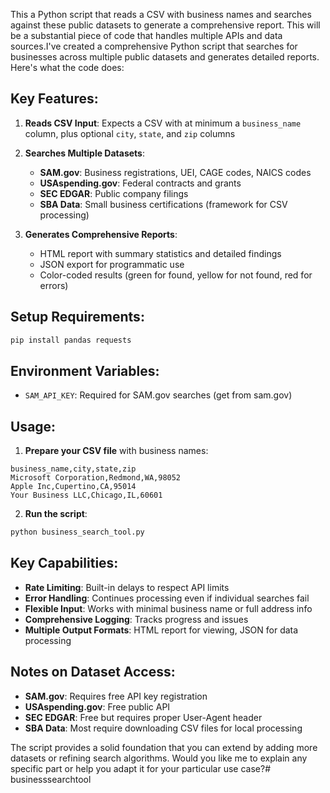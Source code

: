 This a Python script that reads a CSV with business names and searches against these public datasets to generate a comprehensive report. This will be a substantial piece of code that handles multiple APIs and data sources.I've created a comprehensive Python script that searches for businesses across multiple public datasets and generates detailed reports. Here's what the code does:

## Key Features:

1. **Reads CSV Input**: Expects a CSV with at minimum a `business_name` column, plus optional `city`, `state`, and `zip` columns

2. **Searches Multiple Datasets**:
   - **SAM.gov**: Business registrations, UEI, CAGE codes, NAICS codes
   - **USAspending.gov**: Federal contracts and grants
   - **SEC EDGAR**: Public company filings
   - **SBA Data**: Small business certifications (framework for CSV processing)

3. **Generates Comprehensive Reports**:
   - HTML report with summary statistics and detailed findings
   - JSON export for programmatic use
   - Color-coded results (green for found, yellow for not found, red for errors)

## Setup Requirements:

```bash
pip install pandas requests
```

## Environment Variables:
- `SAM_API_KEY`: Required for SAM.gov searches (get from sam.gov)

## Usage:

1. **Prepare your CSV file** with business names:
```csv
business_name,city,state,zip
Microsoft Corporation,Redmond,WA,98052
Apple Inc,Cupertino,CA,95014
Your Business LLC,Chicago,IL,60601
```

2. **Run the script**:
```python
python business_search_tool.py
```

## Key Capabilities:

- **Rate Limiting**: Built-in delays to respect API limits
- **Error Handling**: Continues processing even if individual searches fail
- **Flexible Input**: Works with minimal business name or full address info
- **Comprehensive Logging**: Tracks progress and issues
- **Multiple Output Formats**: HTML report for viewing, JSON for data processing

## Notes on Dataset Access:

- **SAM.gov**: Requires free API key registration
- **USAspending.gov**: Free public API
- **SEC EDGAR**: Free but requires proper User-Agent header
- **SBA Data**: Most require downloading CSV files for local processing

The script provides a solid foundation that you can extend by adding more datasets or refining search algorithms. Would you like me to explain any specific part or help you adapt it for your particular use case?# businesssearchtool
